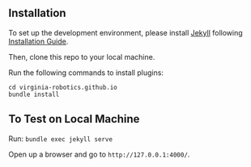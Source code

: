 ## Installation
To set up the development environment, please install [Jekyll](https://jekyllrb.com/) following [Installation Guide](https://jekyllrb.com/docs/installation/).

Then, clone this repo to your local machine.

Run the following commands to install plugins: 
```
cd virginia-robotics.github.io
bundle install
```

## To Test on Local Machine

Run: `bundle exec jekyll serve`

Open up a browser and go to `http://127.0.0.1:4000/`.
